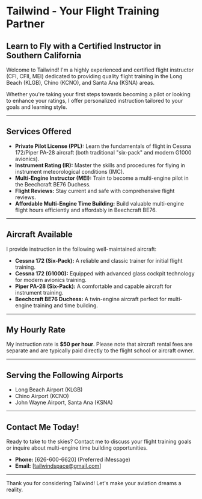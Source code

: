 # Tailwind - Your Flight Training Partner


## Learn to Fly with a Certified Instructor in Southern California

Welcome to Tailwind! I'm a highly experienced and certified flight instructor (CFI, CFII, MEI) dedicated to providing quality flight training in the Long Beach (KLGB), Chino (KCNO), and Santa Ana (KSNA) areas.

Whether you're taking your first steps towards becoming a pilot or looking to enhance your ratings, I offer personalized instruction tailored to your goals and learning style.

---

## Services Offered

* **Private Pilot License (PPL):** Learn the fundamentals of flight in Cessna 172/Piper PA-28 aircraft (both traditional "six-pack" and modern G1000 avionics).
* **Instrument Rating (IR):** Master the skills and procedures for flying in instrument meteorological conditions (IMC).
* **Multi-Engine Instructor (MEI):** Train to become a multi-engine pilot in the Beechcraft BE76 Duchess.
* **Flight Reviews:** Stay current and safe with comprehensive flight reviews.
* **Affordable Multi-Engine Time Building:** Build valuable multi-engine flight hours efficiently and affordably in Beechcraft BE76.

---

## Aircraft Available

I provide instruction in the following well-maintained aircraft:

* **Cessna 172 (Six-Pack):** A reliable and classic trainer for initial flight training.
* **Cessna 172 (G1000):** Equipped with advanced glass cockpit technology for modern avionics training.
* **Piper PA-28 (Six-Pack):** A comfortable and capable aircraft for instrument training.
* **Beechcraft BE76 Duchess:** A twin-engine aircraft perfect for multi-engine training and time building.

---

## My Hourly Rate

My instruction rate is **$50 per hour**. Please note that aircraft rental fees are separate and are typically paid directly to the flight school or aircraft owner.

---

## Serving the Following Airports

* Long Beach Airport (KLGB)
* Chino Airport (KCNO)
* John Wayne Airport, Santa Ana (KSNA)

---

## Contact Me Today!

Ready to take to the skies? Contact me to discuss your flight training goals or inquire about multi-engine time building opportunities.

* **Phone:** [626-600-6620] (Preferred iMessage)
* **Email:** [tailwindspace@gmail.com]

---

Thank you for considering Tailwind! Let's make your aviation dreams a reality.
